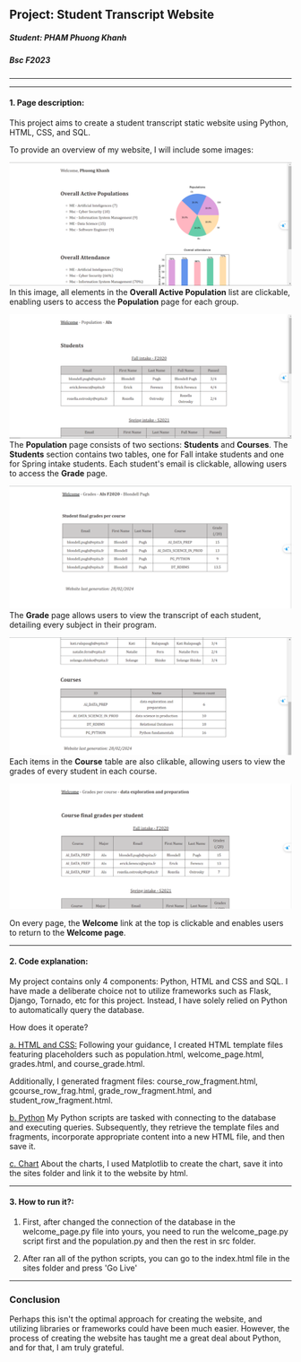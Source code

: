 ## Project: Student Transcript Website

##### Student: PHAM Phuong Khanh
##### Bsc F2023

***
***

#### 1. Page description:

This project aims to create a student transcript static website using Python, HTML, CSS, and SQL. 

To provide an overview of my website, I will include some images:

![image 1](./img%201.png)
In this image, all elements in the **Overall Active Population** list are clickable, enabling users to access the **Population** page for each group.


![image 2](./img%202.png)
The **Population** page consists of two sections: **Students** and **Courses**. The **Students** section contains two tables, one for Fall intake students and one for Spring intake students. Each student's email is clickable, allowing users to access the **Grade** page.


![image 3](img%203.png)
The **Grade** page allows users to view the transcript of each student, detailing every subject in their program.

![image 4](img%204.png)
Each items in the **Course** table are also clikable, allowing users to view the grades of every student in each course.

![image 5](img%205.png)

On every page, the **Welcome** link at the top is clickable and enables users to return to the **Welcome page**.


*** 
#### 2. Code explanation:

My project contains only 4 components: Python, HTML and CSS and SQL.  I have made a deliberate choice not to utilize frameworks such as Flask, Django, Tornado, etc for this project. Instead, I have solely relied on Python to automatically query the database.

How does it operate?

<u>a. HTML and CSS:</u>
Following your guidance, I created HTML template files featuring placeholders such as population.html, welcome_page.html, grades.html, and course_grade.html. 

Additionally, I generated fragment files: course_row_fragment.html, gcourse_row_frag.html, grade_row_fragment.html, and student_row_fragment.html.

<u>b. Python</u>
My Python scripts are tasked with connecting to the database and executing queries. Subsequently, they retrieve the template files and fragments, incorporate appropriate content into a new HTML file, and then save it.

<u>c. Chart</u>
About the charts, I used Matplotlib to create the chart, save it into the sites folder and link it to the website by html.

***

#### 3. How to run it?:

1. First, after changed the connection of the database in the welcome_page.py file into yours, you need to run the welcome_page.py script first and the population.py and then the rest in src folder.

2. After ran all of the python scripts, you can go to the index.html file in the sites folder and press 'Go Live'

*** 
### Conclusion

Perhaps this isn't the optimal approach for creating the website, and utilizing libraries or frameworks could have been much easier. However, the process of creating the website has taught me a great deal about Python, and for that, I am truly grateful.